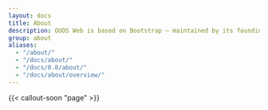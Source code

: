 ```yaml
---
layout: docs
title: About
description: OUDS Web is based on Bootstrap — maintained by its founding team and a small group of invaluable core contributors, with the massive support and involvement of their community, including some proud OUDS Web maintainers and contributors.
group: about
aliases:
  - "/about/"
  - "/docs/about/"
  - "/docs/0.0/about/"
  - "/docs/about/overview/"
---
```


{{< callout-soon "page" >}}
